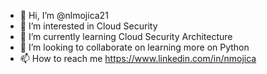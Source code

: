 - 👋 Hi, I’m @nlmojica21
- 👀 I’m interested in Cloud Security 
- 🌱 I’m currently learning Cloud Security Architecture
- 💞️ I’m looking to collaborate on learning more on Python
- 📫 How to reach me https://www.linkedin.com/in/nmojica

<!---
nlmojica21/nlmojica21 is a ✨ special ✨ repository because its `README.md` (this file) appears on your GitHub profile.
You can click the Preview link to take a look at your changes.
--->

